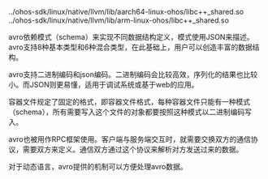 ../ohos-sdk/linux/native/llvm/lib/aarch64-linux-ohos/libc++_shared.so
../ohos-sdk/linux/native/llvm/lib/arm-linux-ohos/libc++_shared.so



avro依赖模式（schema）来实现不同数据结构定义，模式使用JSON来描述。avro支持8种基本类型和6种混合类型，在此基础上，用户可以创造丰富的数据结构。

avro支持二进制编码和json编码。二进制编码会比较高效，序列化的结果也比较小。而JSON则更易懂，适用于调试系统或基于web的应用。

容器文件规定了固定的格式，即容器文件格式，每种容器文件只能有一种模式（schema），所有需要写入这个文件的对象都要按照这种模式以二进制编码写入。

avro也被用作RPC框架使用。客户端与服务端交互时，就需要交换双方的通信协议，需要双方来定义。通信双方通过这个协议来解析对方发送过来的数据。

对于动态语言，avro提供的机制可以方便处理avro数据。

